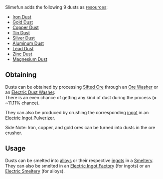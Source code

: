 Slimefun adds the following 9 dusts as [resources](https://github.com/Slimefun/Slimefun4/wiki/Resources):
* [Iron Dust](https://github.com/Slimefun/Slimefun4/wiki/Iron-Dust)
* [Gold Dust](https://github.com/Slimefun/Slimefun4/wiki/Gold-Dust)
* [Copper Dust](https://github.com/Slimefun/Slimefun4/wiki/Copper-Dust)
* [Tin Dust](https://github.com/Slimefun/Slimefun4/wiki/Tin-Dust)
* [Silver Dust](https://github.com/Slimefun/Slimefun4/wiki/Silver-Dust)
* [Aluminum Dust](https://github.com/Slimefun/Slimefun4/wiki/Aluminum-Dust)
* [Lead Dust](https://github.com/Slimefun/Slimefun4/wiki/Lead-Dust)
* [Zinc Dust](https://github.com/Slimefun/Slimefun4/wiki/Zinc-Dust)
* [Magnesium Dust](https://github.com/Slimefun/Slimefun4/wiki/Magnesium-Dust)

## Obtaining
Dusts can be obtained by processing [Sifted Ore](https://github.com/Slimefun/Slimefun4/wiki/Sifted-Ore) through an [Ore Washer](https://github.com/Slimefun/Slimefun4/wiki/Ore-Washer) or an [Electric Dust Washer](https://github.com/Slimefun/Slimefun4/wiki/Electric-Dust-Washer).<br>
There is an even chance of getting any kind of dust during the process (= ~11.11% chance).
 
They can also be produced by crushing the corresponding [ingot](https://github.com/Slimefun/Slimefun4/wiki/Ingots#Metals) in an [Electric Ingot Pulverizer](https://github.com/Slimefun/Slimefun4/wiki/Electric-Ingot-Pulverizer). 

Side Note: Iron, copper, and gold ores can be turned into dusts in the ore crusher.

## Usage
Dusts can be smelted into [alloys](https://github.com/Slimefun/Slimefun4/wiki/Ingots#Alloys) or their respective [ingots](https://github.com/Slimefun/Slimefun4/wiki/Ingots#Metals) in a [Smeltery](https://github.com/Slimefun/Slimefun4/wiki/Smeltery).<br>
They can also be smelted in an [Electric Ingot Factory](https://github.com/Slimefun/Slimefun4/wiki/Electric-Ingot-Factory) (for ingots) or an [Electric Smeltery](https://github.com/Slimefun/Slimefun4/wiki/Electric-Smeltery) (for alloys).
